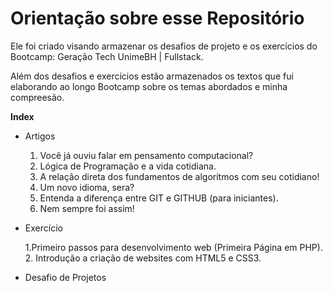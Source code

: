 # Orientação sobre esse Repositório

Ele foi criado visando armazenar os desafios de projeto e os exercícios do Bootcamp: Geração Tech UnimeBH | Fullstack.

Além dos desafios e exercícios estão armazenados os textos que fui elaborando ao longo Bootcamp sobre os temas abordados e minha compreesão. 

**Index**

- Artigos<p>
    1.  Você já ouviu falar em pensamento computacional?
    2. Lógica de Programação e a vida cotidiana.
    3. A relação direta dos fundamentos de algoritmos com seu cotidiano!
    4. Um novo idioma, sera?
    5. Entenda a diferença entre GIT e GITHUB (para iniciantes).
    6. Nem sempre foi assim!

- Exercício<p>
    1.Primeiro passos para desenvolvimento web (Primeira Página em PHP). 
    2. Introdução a criação de websites com HTML5 e CSS3.

- Desafio de Projetos
